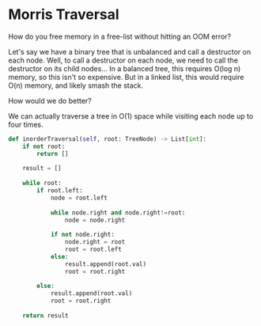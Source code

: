 # Morris Traversal

How do you free memory in a free-list without hitting an OOM error?

Let's say we have a binary tree that is unbalanced and call a destructor
on each node. Well, to call a destructor on each node, we need to call
the destructor on its child nodes... In a balanced tree, this requires
O(log n) memory, so this isn't so expensive. But in a linked list, this
would require O(n) memory, and likely smash the stack.

How would we do better?

We can actually traverse a tree in O(1) space while visiting each node
up to four times.

```python 
def inorderTraversal(self, root: TreeNode) -> List[int]:
    if not root:
        return []
    
    result = []
    
    while root:
        if root.left:  
            node = root.left
            
            while node.right and node.right!=root:  
                node = node.right
                
            if not node.right:   
                node.right = root
                root = root.left  
            else: 
                result.append(root.val)
                root = root.right
            
        else: 
            result.append(root.val)
            root = root.right
            
    return result
```
